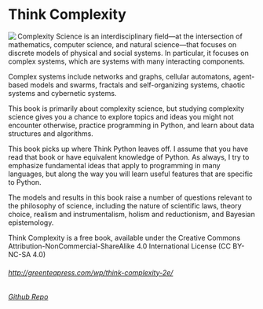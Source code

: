 # Think Complexity
<img align="left" src="http://greenteapress.com/wp/wp-content/uploads/2018/09/think_complexity_2e.jpg">
Complexity Science is an interdisciplinary 
field—at the intersection of mathematics, computer science, and natural science—that focuses on discrete models of physical and
social systems. In particular, it focuses on complex systems, which are systems with many interacting components.

Complex systems include networks and graphs, cellular automatons, agent-based models and swarms, fractals and self-organizing systems, chaotic systems and cybernetic systems.

This book is primarily about complexity science, but studying complexity science gives you a chance to explore topics and ideas you might not encounter otherwise, practice programming in Python, and learn about data structures and algorithms.

This book picks up where Think Python leaves off. I assume that you have read that book or have equivalent knowledge of Python. As always, I try to emphasize fundamental ideas that apply to programming in many languages, but along the way you will learn useful features that are specific to Python.

The models and results in this book raise a number of questions relevant to the philosophy of science, including the nature of scientific laws, theory choice, realism and instrumentalism, holism and reductionism, and Bayesian epistemology.

Think Complexity is a free book, available under the Creative Commons Attribution-NonCommercial-ShareAlike 4.0 International License (CC BY-NC-SA 4.0)
###### http://greenteapress.com/wp/think-complexity-2e/
###### <a href="https://github.com/AllenDowney/ThinkComplexity2">Github  Repo</a>
